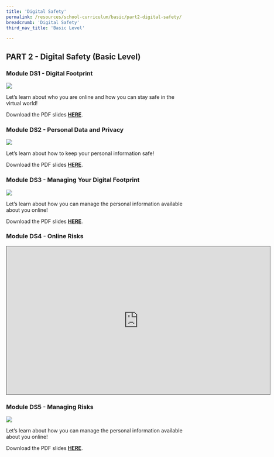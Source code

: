 ```yaml
---
title: 'Digital Safety'
permalink: /resources/school-curriculum/basic/part2-digital-safety/
breadcrumb: 'Digital Safety'
third_nav_title: 'Basic Level'

---
```


## PART 2 - Digital Safety (Basic  Level)



### Module DS1 - Digital Footprint

![](https://sure.nlb.gov.sg/images/basic-ds1.JPG)

Let’s learn about who you are online and how you can stay  safe in the virtual world!

Download the PDF slides **[HERE](https://go.gov.sg/sure-ds1-basic-slides)**.



### Module DS2 - Personal Data and Privacy

![](https://sure.nlb.gov.sg/images/basic-ds2.JPG)

Let’s learn about how to keep your personal information safe!

Download the PDF slides **[HERE](https://go.gov.sg/sure-ds2-basic-slides)**.



### Module DS3 - Managing  Your Digital Footprint

![](https://sure.nlb.gov.sg/images/curriculum-DS3-basic.png)

Let’s learn about how you can manage the personal  information available about you online!

Download the PDF slides **[HERE](https://go.gov.sg/sure-ds3-basic-slides)**.



### Module DS4 -  Online Risks

<iframe src="https://nlb.ap.panopto.com/Panopto/Pages/Embed.aspx?id=4b623f7f-81e2-4f8d-b0d4-b0fb00259f30&autoplay=false&offerviewer=true&showtitle=true&showbrand=true&captions=false&interactivity=all" height="405" width="720" style="border: 1px solid #464646;" allowfullscreen allow="autoplay" aria-label="Panopto Embedded Video Player"></iframe>



### Module DS5 - Managing  Risks

![](https://sure.nlb.gov.sg/images/curriculum-DS5-basic.png)

Let’s learn about how you can manage the personal  information available about you online!

Download the PDF slides **[HERE](https://go.gov.sg/sure-ds5-basic-slides)**.

